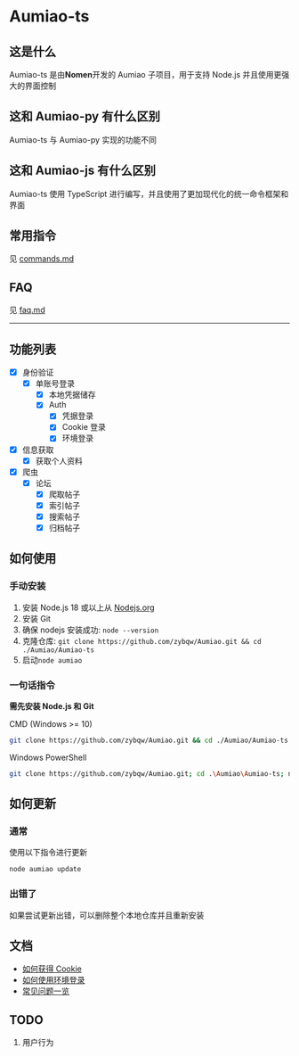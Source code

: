 # Aumiao-ts

## 这是什么

Aumiao-ts 是由**Nomen**开发的 Aumiao 子项目，用于支持 Node.js 并且使用更强大的界面控制

## 这和 Aumiao-py 有什么区别

Aumiao-ts 与 Aumiao-py 实现的功能不同

## 这和 Aumiao-js 有什么区别

Aumiao-ts 使用 TypeScript 进行编写，并且使用了更加现代化的统一命令框架和界面

## 常用指令

见 [commands.md](./docs/commands.md)

## FAQ

见 [faq.md](./docs/faq.md)

---

## 功能列表

- [x] 身份验证
  - [x] 单账号登录
    - [x] 本地凭据储存
    - [x] Auth
      - [x] 凭据登录
      - [x] Cookie 登录
      - [x] 环境登录
- [x] 信息获取
  - [x] 获取个人资料
- [x] 爬虫
  - [x] 论坛
    - [x] 爬取帖子
    - [x] 索引帖子
    - [x] 搜索帖子
    - [x] 归档帖子

## 如何使用

### 手动安装

1. 安装 Node.js 18 或以上从 [Nodejs.org](https://nodejs.org/)
2. 安装 Git
3. 确保 nodejs 安装成功: `node --version`
4. 克隆仓库: `git clone https://github.com/zybqw/Aumiao.git && cd ./Aumiao/Aumiao-ts`
5. 启动`node aumiao`

### 一句话指令

**需先安装 Node.js 和 Git**

CMD (Windows >= 10)

```bash
git clone https://github.com/zybqw/Aumiao.git && cd ./Aumiao/Aumiao-ts && node ./scripts/install.js && node aumiao.js
```

Windows PowerShell

```bash
git clone https://github.com/zybqw/Aumiao.git; cd .\Aumiao\Aumiao-ts; node .\scripts\install.js; node .\aumiao.js
```

## 如何更新

### 通常

使用以下指令进行更新

```bash
node aumiao update
```

### 出错了

如果尝试更新出错，可以删除整个本地仓库并且重新安装

## 文档

- [如何获得 Cookie](./docs/how-to-get-cookie.md)
- [如何使用环境登录](./docs/how-to-use-env-login.md)
- [常见问题一览](./docs/faq.md)

## TODO

1. 用户行为
